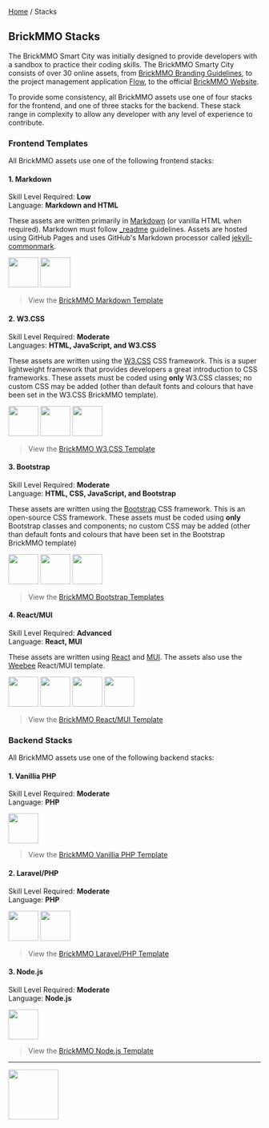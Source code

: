<style>@import url("//readme.codeadam.ca/readme.css");</style>

[Home](/) / Stacks

## BrickMMO Stacks

The BrickMMO Smart City was initially designed to provide developers with a sandbox to practice their coding skills. The BrickMMO Smarty City consists of over 30 online assets, from [BrickMMO Branding Guidelines](https://branding.brickmmo.com/), to the project management application [Flow](https://flow.brickmmo.com/), to the official [BrickMMO Website](https://brickmmo.com/). 

To provide some consistency, all BrickMMO assets use one of four stacks for the frontend, and one of three stacks for the backend. These stack range in complexity to allow any developer with any level of experience to contribute.

### Frontend Templates

All BrickMMO assets use one of the following frontend stacks:

#### 1. Markdown

Skill Level Required: **Low**  
Language: **Markdown and HTML**

These assets are written primarily in [Markdown](https://daringfireball.net/projects/markdown/syntax) (or vanilla HTML when required). Markdown must follow [_readme](https://readme.codeadam.ca/) guidelines. Assets are hosted using GitHub Pages and uses GitHub's Markdown processor called [jekyll-commonmark](https://www.markdownguide.org/tools/github-pages/). 

<img src="https://console.codeadam.ca/api/image/markdown" width="60"> <img src="https://console.codeadam.ca/api/image/html" width="60">

> View the [BrickMMO Markdown Template](https://github.com/BrickMMO/template-frontend/tree/main/markdown)
     
#### 2. W3.CSS

Skill Level Required: **Moderate**  
Languages: **HTML, JavaScript, and W3.CSS**

These assets are written using the [W3.CSS](https://www.w3schools.com/w3css/) CSS framework. This is a super lightweight framework that provides developers a great introduction to CSS frameworks. These assets must be coded using **only** W3.CSS classes; no custom CSS may be added (other than default fonts and colours that have been set in the W3.CSS BrickMMO template).

<img src="https://console.codeadam.ca/api/image/w3css" width="60"> <img src="https://console.codeadam.ca/api/image/html" width="60"> <img src="https://console.codeadam.ca/api/image/javascript" width="60"> 

> View the [BrickMMO W3.CSS Template](https://github.com/BrickMMO/template-frontend/tree/main/w3)

#### 3. Bootstrap

Skill Level Required: **Moderate**  
Language: **HTML, CSS, JavaScript, and Bootstrap**

These assets are written using the [Bootstrap](https://getbootstrap.com/) CSS framework. This is an open-source CSS framework. These assets must be coded using **only** Bootstrap classes and components; no custom CSS may be added (other than default fonts and colours that have been set in the Bootstrap BrickMMO template) 

<img src="https://console.codeadam.ca/api/image/bootstrap" width="60"> <img src="https://console.codeadam.ca/api/image/html" width="60"> <img src="https://console.codeadam.ca/api/image/javascript" width="60">

> View the [BrickMMO Bootstrap Templates](https://github.com/BrickMMO/template-frontend/tree/main/bootstrap)

#### 4. React/MUI

Skill Level Required: **Advanced**  
Language: **React, MUI**

These assets are written using [React](https://react.dev/) and [MUI](https://mui.com/). The assets also use the [Weebee](https://mui.com/store/previews/webbee-landing-page/) React/MUI template. 

<img src="https://console.codeadam.ca/api/image/react" width="60"> <img src="https://console.codeadam.ca/api/image/mui" width="60"> <img src="https://console.codeadam.ca/api/image/html" width="60"> <img src="https://console.codeadam.ca/api/image/typescript" width="60">

> View the [BrickMMO React/MUI Template](https://github.com/BrickMMO/template-frontend/tree/main/react-mui)

### Backend Stacks

All BrickMMO assets use one of the following backend stacks:

#### 1. Vanillia PHP

Skill Level Required: **Moderate**  
Language: **PHP**

<img src="https://console.codeadam.ca/api/image/php" width="60">

> View the [BrickMMO Vanillia PHP Template](https://github.com/BrickMMO/template-backend-php)

#### 2. Laravel/PHP

Skill Level Required: **Moderate**  
Language: **PHP**

<img src="https://console.codeadam.ca/api/image/php" width="60"> <img src="https://console.codeadam.ca/api/image/laravel" width="60">

> View the [BrickMMO Laravel/PHP Template](https://github.com/BrickMMO/template-backend-laravel)

#### 3. Node.js

Skill Level Required: **Moderate**  
Language: **Node.js**

<img src="https://console.codeadam.ca/api/image/nodejs" width="60">

> View the [BrickMMO Node.js Template](https://github.com/BrickMMO/template-backend-nodejs)

---

<a href="https://brickmmo.com">
<img src="https://brickmmo.com/images/brickmmo-logo-horizontal.jpg" width="100">
</a>
